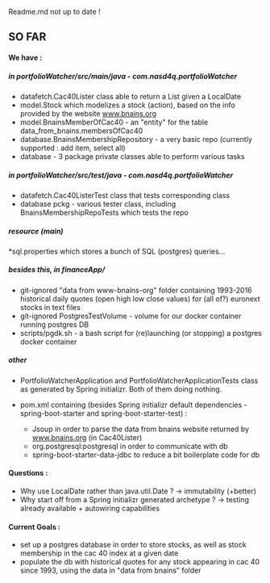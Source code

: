 Readme.md not up to date !

## SO FAR

#### We have :

##### in portfolioWatcher/src/main/java - com.nasd4q.portfolioWatcher

* datafetch.Cac40Lister class able to return a List<Stock> given a LocalDate 
* model.Stock which modelizes a stock (action), based on the info 
provided by the website www.bnains.org
* model.BnainsMemberOfCac40 - an "entity" for the table data_from_bnains.membersOfCac40
* database.BnainsMembershipRepository - a very basic repo (currently supported : add item, select all)
* database - 3 package private classes able to perform various tasks

##### in portfolioWatcher/src/test/java - com.nasd4q.portfolioWatcher
* datafetch.Cac40ListerTest class that tests corresponding class
* database pckg - various tester class, including BnainsMembershipRepoTests which tests the repo

##### resource (main)
*sql.properties which stores a bunch of SQL (postgres) queries...

##### besides this, in financeApp/
* git-ignored "data from www-bnains-org" folder containing 1993-2016 historical daily
quotes (open high low close values) for (all of?) euronext stocks in text files
* git-ignored PostgresTestVolume - volume for our docker container running postgres DB
* scripts/pgdk.sh - a bash script for (re)launching (or stopping) a postgres docker container

##### other
* PortfolioWatcherApplication and PortfolioWatcherApplicationTests class
as generated by Spring initializr. Both of them doing nothing.

* pom.xml containing (besides Spring initializr default dependencies -
spring-boot-starter and spring-boot-starter-test) : 
    - Jsoup in order to parse the data from bnains website
    returned by www.bnains.org (in Cac40Lister)
    - org.postgresql:postgresql in order to communicate with db
    - spring-boot-starter-data-jdbc to reduce a bit boilerplate code for db

#### Questions : 
* Why use LocalDate rather than java.util.Date ? 
    -> immutability (+better)
* Why start off from a Spring initializr generated archetype ?
    -> testing already available + autowiring capabilities

#### Current Goals :
* set up a postgres database in order to store stocks, as well as stock membership 
in the cac 40 index at a given date
* populate the db with historical quotes for any stock appearing in cac 40 since 1993, 
using the data in "data from bnains" folder
